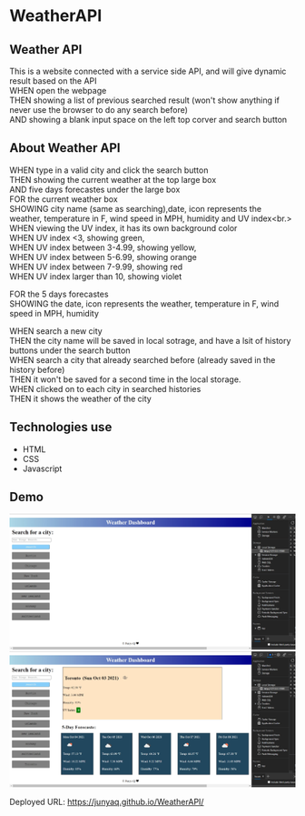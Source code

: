 # WeatherAPI
## Weather API
This is a website connected with a service side API, and will give dynamic result based on the API<br/>
WHEN open the webpage<br/>
THEN showing a list of previous searched result (won't show anything if never use the browser to do any search before)<br/>
AND showing a blank input space on the left top corver and search button<br/>

## About Weather API
WHEN type in a valid city and click the search button <br/>
THEN showing the current weather at the top large box<br/>
AND five days forecastes under the large box<br/>
FOR the current weather box<br/>
SHOWING city name (same as searching),date, icon represents the weather, temperature in F, wind speed in MPH, humidity and UV index<br.>
WHEN viewing the UV index, it has its own background color<br/>
WHEN UV index <3, showing green,<br/>
WHEN UV index between 3-4.99, showing yellow,<br/>
WHEN UV index between 5-6.99, showing orange <br/>
WHEN UV index between 7-9.99, showing red<br/>
WHEN UV index larger than 10, showing violet<br/>

FOR the 5 days forecastes<br/>
SHOWING the date, icon represents the weather, temperature in F, wind speed in MPH, humidity<br/>

WHEN search a new city <br/>
THEN the city name will be saved in local sotrage, and have a lsit of history buttons under the search button<br/>
WHEN search a city that already searched before (already saved in the history before)<br/>
THEN it won't be saved for a second time in the local storage. <br/>
WHEN clicked on to each city in searched histories <br/>
THEN it shows the weather of the city<br/>

## Technologies use
- HTML
- CSS
- Javascript

## Demo
![Main page](https://github.com/JunyaQ/WeatherAPI/blob/main/img/webMain.jpg)
![Rsult page](https://github.com/JunyaQ/WeatherAPI/blob/main/img/result.jpg)

Deployed URL: https://junyaq.github.io/WeatherAPI/
